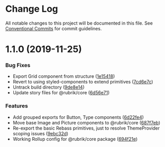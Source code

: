 # Change Log

All notable changes to this project will be documented in this file.
See [Conventional Commits](https://conventionalcommits.org) for commit guidelines.

# 1.1.0 (2019-11-25)


### Bug Fixes

* Export Grid component from structure ([1e15418](https://github.com/brettgullan/rubrik/commit/1e154186130be3f910bc55ba4da19284b5a6b473))
* Revert to using styled-components to extend primitives ([7cd6e7c](https://github.com/brettgullan/rubrik/commit/7cd6e7c24cc3dc2a876fbf2108d2ae252e386efe))
* Untrack build directory ([9de8e14](https://github.com/brettgullan/rubrik/commit/9de8e14ef56361b4f0d78d5e41eb1bb7610684a1))
* Update story files for @rubrik/core ([6d56e71](https://github.com/brettgullan/rubrik/commit/6d56e714515c0a5dad0d54c583ffe9c530498857))


### Features

* Add grouped exports for Button, Type components ([6d22fe4](https://github.com/brettgullan/rubrik/commit/6d22fe460cb668b80cccd3a597fa26e4faaf8735))
* Move base Image and Picture components to @rubrik/core ([687f7eb](https://github.com/brettgullan/rubrik/commit/687f7eb96db74cd110c743285019024973208002))
* Re-export the basic Rebass primitives, just to resolve ThemeProvider scoping issues ([9ebc32d](https://github.com/brettgullan/rubrik/commit/9ebc32d9819a97e0bde4609549223dade234dcee))
* Working Rollup config for @rubrik/core package ([694f21e](https://github.com/brettgullan/rubrik/commit/694f21e1e01113f621d5ba437d5ae031ad46c5dc))
